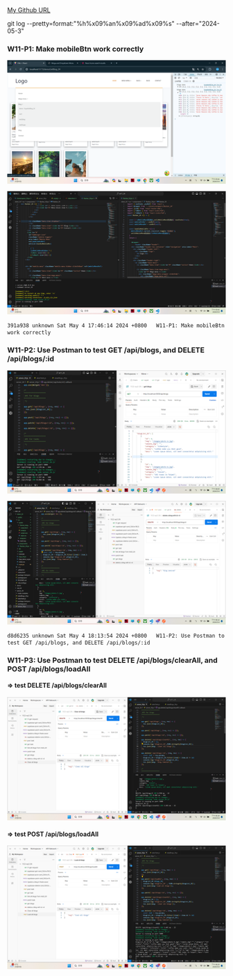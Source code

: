 [My Github URL](https://github.com/209410124/1122-wp2-2N-24.git)

git log --pretty=format:"%h%x09%an%x09%ad%x09%s" --after="2024-05-3"

### W11-P1: Make mobileBtn work correctly
 
![](w11-p1-1.png)
 
![](w11-p1-2.png)

 ```
 391a938 unknown Sat May 4 17:46:14 2024 +0800   W11-P1: Make mobileBtn work correctly
 ```

 ### W11-P2: Use Postman to test GET /api/blogs, and DELETE /api/blogs/:id
 
![](w11-p2-1.png)
 
![](w11-p2-2.png)

```
d8d6235 unknown Sat May 4 18:13:54 2024 +0800   W11-P2: Use Postman to test GET /api/blogs, and DELETE /api/blogs/:id
```

### W11-P3: Use Postman to test DELETE /api/blogs/clearAll, and POST /api/blogs/loadAll
 
#### => test DELETE /api/blogs/clearAll
 
![](w11-p3-1.png)
 
#### => test POST /api/blogs/loadAll
 
![](w11-p3-2.png)